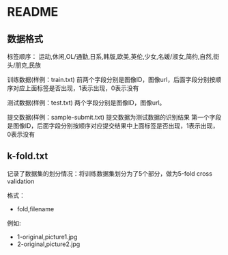 # README

## 数据格式


标签顺序：
运动,休闲,OL/通勤,日系,韩版,欧美,英伦,少女,名媛/淑女,简约,自然,街头/朋克,民族

训练数据(样例：train.txt)
前两个字段分别是图像ID，图像url，后面字段分别按顺序对应上面标签是否出现，1表示出现，0表示没有

测试数据(样例：test.txt)
两个字段分别是图像ID，图像url。

提交数据(样例：sample-submit.txt)
提交数据为测试数据的识别结果
第一个字段是图像ID，后面字段分别按顺序对应提交结果中上面标签是否出现，1表示出现，0表示没有




## k-fold.txt

记录了数据集的划分情况：将训练数据集划分为了5个部分，做为5-fold cross validation

格式：

+ fold,filename

例如:

+ 1-original,picture1.jpg
+ 2-original,picture2.jpg

